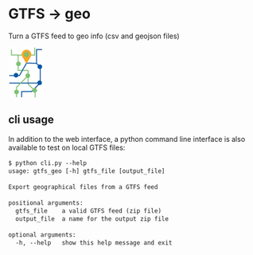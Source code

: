 # GTFS → geo

Turn a GTFS feed to geo info (csv and geojson files)

![logo](gtfs_geo/gtfs_geo.png)


## cli usage
In addition to the web interface, a python command line interface is also available to test on local GTFS files:

```
$ python cli.py --help
usage: gtfs_geo [-h] gtfs_file [output_file]

Export geographical files from a GTFS feed

positional arguments:
  gtfs_file    a valid GTFS feed (zip file)
  output_file  a name for the output zip file

optional arguments:
  -h, --help   show this help message and exit

```
